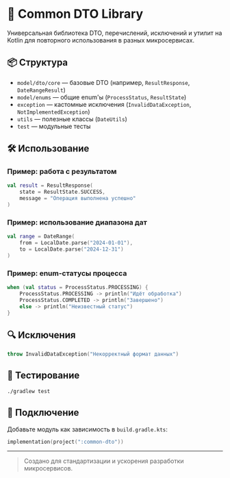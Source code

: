 # 🧱 Common DTO Library

Универсальная библиотека DTO, перечислений, исключений и утилит на Kotlin для повторного использования в разных микросервисах.

## 📦 Структура

- `model/dto/core` — базовые DTO (например, `ResultResponse`, `DateRangeResult`)
- `model/enums` — общие enum'ы (`ProcessStatus`, `ResultState`)
- `exception` — кастомные исключения (`InvalidDataException`, `NotImplementedException`)
- `utils` — полезные классы (`DateUtils`)
- `test` — модульные тесты

## 🛠️ Использование

### Пример: работа с результатом

```kotlin
val result = ResultResponse(
    state = ResultState.SUCCESS,
    message = "Операция выполнена успешно"
)
```

### Пример: использование диапазона дат

```kotlin
val range = DateRange(
    from = LocalDate.parse("2024-01-01"),
    to = LocalDate.parse("2024-12-31")
)
```

### Пример: enum-статусы процесса

```kotlin
when (val status = ProcessStatus.PROCESSING) {
    ProcessStatus.PROCESSING -> println("Идёт обработка")
    ProcessStatus.COMPLETED -> println("Завершено")
    else -> println("Неизвестный статус")
}
```

## 🔍 Исключения

```kotlin
throw InvalidDataException("Некорректный формат данных")
```

## 🧪 Тестирование

```bash
./gradlew test
```

## 🔗 Подключение

Добавьте модуль как зависимость в `build.gradle.kts`:

```kotlin
implementation(project(":common-dto"))
```

---

> Создано для стандартизации и ускорения разработки микросервисов.
